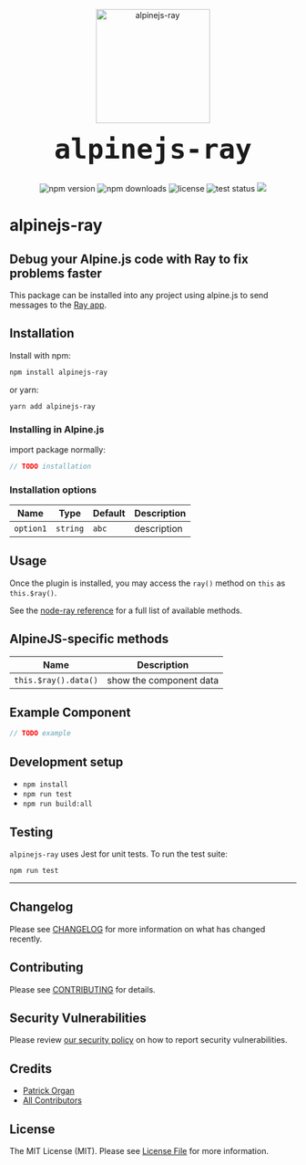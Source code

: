<p align="center">
    <img src="https://static.permafrost.dev/images/alpinejs-ray/alpinejs-ray-logo.png" alt="alpinejs-ray" height="200" style="block">
    <br><br>
    <code style="font-size:3.0rem;"><strong>alpinejs-ray</strong></code>
    <br><br>
</p>

<p align="center">
    <img src="https://shields.io/npm/v/alpinejs-ray" alt="npm version"> <img src="https://shields.io/npm/dt/alpinejs-ray" alt="npm downloads"> <img src="https://shields.io/github/license/permafrost-dev/alpinejs-ray" alt="license"> <img src="https://github.com/permafrost-dev/alpinejs-ray/workflows/Run%20Tests/badge.svg?branch=main" alt="test status"> <img src="https://codecov.io/gh/permafrost-dev/alpinejs-ray/branch/main/graph/badge.svg?token=YW2BTKSNEO"/>
</p>

# alpinejs-ray

## Debug your Alpine.js code with Ray to fix problems faster

This package can be installed into any project using alpine.js to send messages to the [Ray app](https://myray.app).

## Installation

Install with npm:

```bash
npm install alpinejs-ray
```

or yarn:

```bash
yarn add alpinejs-ray
```

### Installing in Alpine.js

import package normally:

```js 
// TODO installation
```

### Installation options

| Name | Type | Default | Description |
| --- | --- | --- | --- |
| `option1` | `string` | `abc` | description |

## Usage

Once the plugin is installed, you may access the `ray()` method on `this` as `this.$ray()`.

See the [node-ray reference](https://github.com/permafrost-dev/node-ray#reference) for a full list of available methods.

## AlpineJS-specific methods

| Name | Description |
| --- | --- |
| `this.$ray().data()` | show the component data |

## Example Component

```js
// TODO example
```

## Development setup

- `npm install`
- `npm run test`
- `npm run build:all`

## Testing

`alpinejs-ray` uses Jest for unit tests.  To run the test suite:

`npm run test`

---

## Changelog

Please see [CHANGELOG](CHANGELOG.md) for more information on what has changed recently.

## Contributing

Please see [CONTRIBUTING](.github/CONTRIBUTING.md) for details.

## Security Vulnerabilities

Please review [our security policy](../../security/policy) on how to report security vulnerabilities.

## Credits

- [Patrick Organ](https://github.com/patinthehat)
- [All Contributors](../../contributors)

## License

The MIT License (MIT). Please see [License File](LICENSE) for more information.
